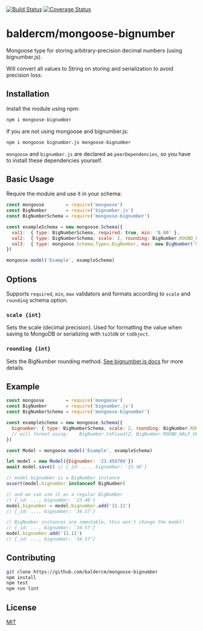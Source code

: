 [![Build Status](https://travis-ci.org/baldercm/mongoose-bignumber.svg?branch=master)](https://travis-ci.org/baldercm/mongoose-bignumber)
[![Coverage Status](https://coveralls.io/repos/github/baldercm/mongoose-bignumber/badge.svg?branch=master)](https://coveralls.io/github/baldercm/mongoose-bignumber?branch=master)

baldercm/mongoose-bignumber
==============

Mongoose type for storing arbitrary-precision decimal numbers (using bignumber.js).

Will convert all values to String on storing and serialization to avoid precision loss.

## Installation

Install the module using npm:

```bash
npm i mongoose-bignumber
```

If you are not using mongoose and bignumber.js:

```bash
npm i mongoose bignumber.js mongoose-bignumber
```

`mongoose` and `bignumber.js` are declared as `peerDependencies`, so you have to install these dependencies yourself.

## Basic Usage

Require the module and use it in your schema:

```javascript
const mongoose        = require('mongoose')
const BigNumber       = require('bignumber.js')
const BigNumberSchema = require('mongoose-bignumber')

const exampleSchema = new mongoose.Schema({
  val1:  { type: BigNumberSchema, required: true, min: '0.00' },
  val2:  { type: BigNumberSchema, scale: 2, rounding: BigNumber.ROUND_HALF_UP },
  val3:  { type: mongoose.Schema.Types.BigNumber, max: new BigNumber('9999.99') },
})

mongoose.model('Example', exampleSchema)
```


## Options

Supports `required`, `min`, `max` validators and formats according to `scale` and `rounding` schema option.

### `scale {int}`

Sets the scale (decimal precision). Used for formatting the value when saving to MongoDB or serializing with `toJSON` or `toObject`.

### `rounding {int}`

Sets the BigNumber rounding method. [See bignumber.js docs](http://mikemcl.github.io/bignumber.js/#constructor-properties) for more details.


## Example

```javascript
const mongoose        = require('mongoose')
const BigNumber       = require('bignumber.js')
const BigNumberSchema = require('mongoose-bignumber')

const exampleSchema = new mongoose.Schema({
  bignumber: { type: BigNumberSchema, scale: 2, rounding: BigNumber.ROUND_HALF_UP },
  // will format using:    BigNumber.toFixed(2, BigNumber.ROUND_HALF_UP)
})

const Model = mongoose.model('Example', exampleSchema)

let model = new Model({bignumber: '23.456789'})
await model.save() // {_id: ..., bignumber: '23.46'}

// model.bignumber is a BigNumber instance
assert(model.bignumber instanceof BigNumber)

// and we can use it as a regular BigNumber
// {_id: ..., bignumber: '23.46'}
model.bignumber = model.bignumber.add('11.11')
// {_id: ..., bignumber: '34.57'}

// BigNumber instances are immutable, this won't change the model!
// {_id: ..., bignumber: '34.57'}
model.bignumber.add('11.11')
// {_id: ..., bignumber: '34.57'}
```

## Contributing

```bash
git clone https://github.com/baldercm/mongoose-bignumber
npm install
npm test
npm run lint
```


## License

[MIT](LICENSE)
